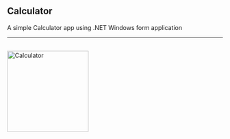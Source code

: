 <h2><b>Calculator</b></h2>
A simple Calculator app using .NET Windows form application
<hr>
<br>
<img width="190" alt="Calculator" src="https://github.com/Bithyakter/CalculatorApp/assets/38099327/1df74fc2-7abc-43ea-a5cc-d8446e494d53">


